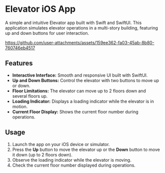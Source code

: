 # Elevator iOS App

A simple and intuitive Elevator app built with Swift and SwiftUI. This application simulates elevator operations in a multi-story building, featuring up and down buttons for user interaction.

https://github.com/user-attachments/assets/159ee362-fa03-45ab-8b80-760746eb4517

## Features

- **Interactive Interface:** Smooth and responsive UI built with SwiftUI.
- **Up and Down Buttons:** Control the elevator with two buttons to move up or down.
- **Floor Limitations:** The elevator can move up to 2 floors down and several floors up.
- **Loading Indicator:** Displays a loading indicator while the elevator is in motion.
- **Current Floor Display:** Shows the current floor number during operations.

## Usage

1. Launch the app on your iOS device or simulator.
2. Press the **Up** button to move the elevator up or the **Down** button to move it down (up to 2 floors down).
3. Observe the loading indicator while the elevator is moving.
4. Check the current floor number displayed during operations.

